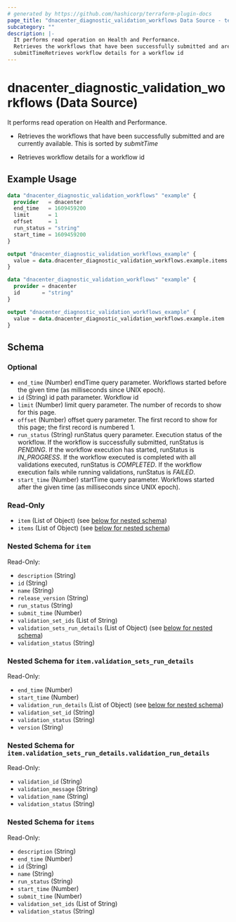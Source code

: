 ```yaml
---
# generated by https://github.com/hashicorp/terraform-plugin-docs
page_title: "dnacenter_diagnostic_validation_workflows Data Source - terraform-provider-dnacenter"
subcategory: ""
description: |-
  It performs read operation on Health and Performance.
  Retrieves the workflows that have been successfully submitted and are currently available. This is sorted by
  submitTimeRetrieves workflow details for a workflow id
---
```


# dnacenter_diagnostic_validation_workflows (Data Source)

It performs read operation on Health and Performance.

- Retrieves the workflows that have been successfully submitted and are currently available. This is sorted by
*submitTime*

- Retrieves workflow details for a workflow id

## Example Usage

```terraform
data "dnacenter_diagnostic_validation_workflows" "example" {
  provider   = dnacenter
  end_time   = 1609459200
  limit      = 1
  offset     = 1
  run_status = "string"
  start_time = 1609459200
}

output "dnacenter_diagnostic_validation_workflows_example" {
  value = data.dnacenter_diagnostic_validation_workflows.example.items
}

data "dnacenter_diagnostic_validation_workflows" "example" {
  provider = dnacenter
  id       = "string"
}

output "dnacenter_diagnostic_validation_workflows_example" {
  value = data.dnacenter_diagnostic_validation_workflows.example.item
}
```

<!-- schema generated by tfplugindocs -->
## Schema

### Optional

- `end_time` (Number) endTime query parameter. Workflows started before the given time (as milliseconds since UNIX epoch).
- `id` (String) id path parameter. Workflow id
- `limit` (Number) limit query parameter. The number of records to show for this page.
- `offset` (Number) offset query parameter. The first record to show for this page; the first record is numbered 1.
- `run_status` (String) runStatus query parameter. Execution status of the workflow. If the workflow is successfully submitted, runStatus is *PENDING*. If the workflow execution has started, runStatus is *IN_PROGRESS*. If the workflow executed is completed with all validations executed, runStatus is *COMPLETED*. If the workflow execution fails while running validations, runStatus is *FAILED*.
- `start_time` (Number) startTime query parameter. Workflows started after the given time (as milliseconds since UNIX epoch).

### Read-Only

- `item` (List of Object) (see [below for nested schema](#nestedatt--item))
- `items` (List of Object) (see [below for nested schema](#nestedatt--items))

<a id="nestedatt--item"></a>
### Nested Schema for `item`

Read-Only:

- `description` (String)
- `id` (String)
- `name` (String)
- `release_version` (String)
- `run_status` (String)
- `submit_time` (Number)
- `validation_set_ids` (List of String)
- `validation_sets_run_details` (List of Object) (see [below for nested schema](#nestedobjatt--item--validation_sets_run_details))
- `validation_status` (String)

<a id="nestedobjatt--item--validation_sets_run_details"></a>
### Nested Schema for `item.validation_sets_run_details`

Read-Only:

- `end_time` (Number)
- `start_time` (Number)
- `validation_run_details` (List of Object) (see [below for nested schema](#nestedobjatt--item--validation_sets_run_details--validation_run_details))
- `validation_set_id` (String)
- `validation_status` (String)
- `version` (String)

<a id="nestedobjatt--item--validation_sets_run_details--validation_run_details"></a>
### Nested Schema for `item.validation_sets_run_details.validation_run_details`

Read-Only:

- `validation_id` (String)
- `validation_message` (String)
- `validation_name` (String)
- `validation_status` (String)




<a id="nestedatt--items"></a>
### Nested Schema for `items`

Read-Only:

- `description` (String)
- `end_time` (Number)
- `id` (String)
- `name` (String)
- `run_status` (String)
- `start_time` (Number)
- `submit_time` (Number)
- `validation_set_ids` (List of String)
- `validation_status` (String)
